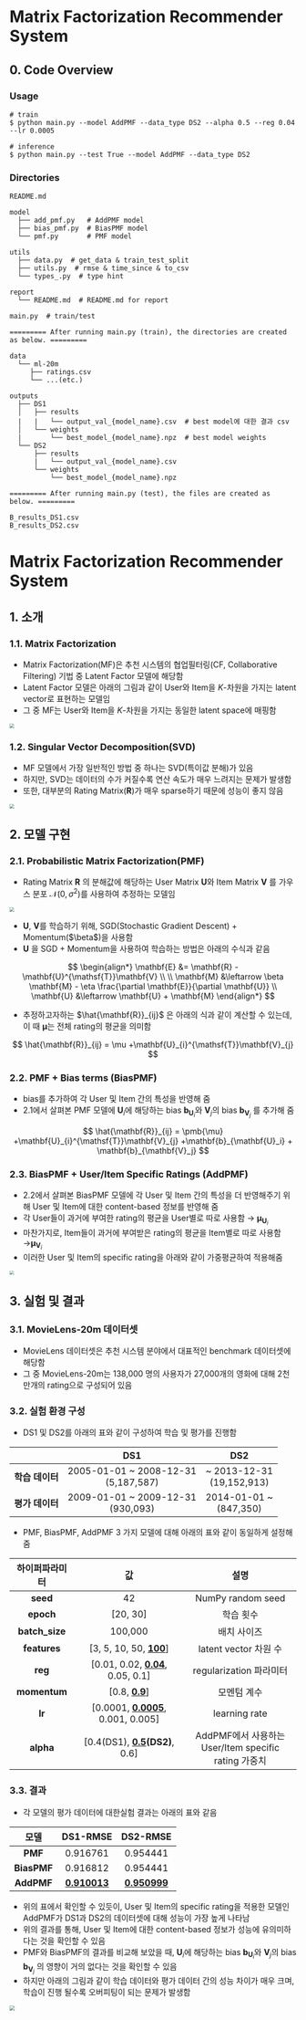 # Matrix Factorization Recommender System

## 0. Code Overview

### Usage

```shell
# train
$ python main.py --model AddPMF --data_type DS2 --alpha 0.5 --reg 0.04 --lr 0.0005

# inference
$ python main.py --test True --model AddPMF --data_type DS2
```



### Directories

```
README.md

model
  ├── add_pmf.py   # AddPMF model 
  ├── bias_pmf.py  # BiasPMF model 
  └── pmf.py       # PMF model

utils
  ├── data.py  # get_data & train_test_split
  ├── utils.py  # rmse & time_since & to_csv
  └── types_.py  # type hint
  
report
  └── README.md  # README.md for report
  
main.py  # train/test

========= After running main.py (train), the directories are created as below. =========

data
  └── ml-20m
     ├── ratings.csv
     └── ...(etc.)

outputs
  ├── DS1  
  │   ├── results
  |   |   └── output_val_{model_name}.csv  # best model에 대한 결과 csv 
  │   └── weights
  |       └── best_model_{model_name}.npz  # best model weights
  └── DS2  
      ├── results
      |   └── output_val_{model_name}.csv
      └── weights
          └── best_model_{model_name}.npz
 
========= After running main.py (test), the files are created as below. =========

B_results_DS1.csv
B_results_DS2.csv
```



# Matrix Factorization Recommender System

## 1. 소개

### 1.1. Matrix Factorization

- Matrix Factorization(MF)은 추천 시스템의 협업필터링(CF, Collaborative Filtering) 기법 중 Latent Factor 모델에 해당함
- Latent Factor 모델은 아래의 그림과 같이 User와 Item을 $K$-차원을 가지는 latent vector로 표현하는 모델임
- 그 중 MF는 User와 Item을 $K$-차원을 가지는 동일한 latent space에 매핑함  

<img src="./images/mf3.png" style="zoom:48%;" />



### 1.2. Singular Vector Decomposition(SVD)

- MF 모델에서 가장 일반적인 방법 중 하나는 SVD(특이값 분해)가 있음
- 하지만, SVD는 데이터의 수가 커질수록 연산 속도가 매우 느려지는 문제가 발생함
- 또한, 대부분의 Rating Matrix($\mathbf{R}$)가 매우 sparse하기 때문에 성능이 좋지 않음

<img src="./images/svd4.png" style="zoom:48%;" />



## 2. 모델 구현

### 2.1. Probabilistic Matrix Factorization(PMF)

- Rating Matrix $\mathbf{R}$ 의 분해값에 해당하는 User Matrix $\mathbf{U}$와 Item Matrix $\mathbf{V}$ 를 가우스 분포 $\mathcal{N}(0, \sigma^{2})$를 사용하여 추정하는 모델임

<img src="./images/pmf4.png" style="zoom:48%;" />

- $\mathbf{U}$, $\mathbf{V}$를 학습하기 위해, SGD(Stochastic Gradient Descent) + Momentum($\beta\$)을 사용함
- $\mathbf{U}$ 을 SGD + Momentum을 사용하여 학습하는 방법은 아래의 수식과 같음

$$
\begin{align*}
\mathbf{E} &= \mathbf{R} - \mathbf{U}^{\mathsf{T}}\mathbf{V} \\ \\
\mathbf{M} &\leftarrow \beta \mathbf{M} - \eta \frac{\partial \mathbf{E}}{\partial \mathbf{U}} \\
\mathbf{U} &\leftarrow \mathbf{U} + \mathbf{M}
\end{align*}
$$

- 추정하고자하는 $\hat{\mathbf{R}}_{ij}$ 은 아래의 식과 같이 계산할 수 있는데, 이 때 $\pmb{\mu}$는 전체 rating의 평균을 의미함

$$
\hat{\mathbf{R}}_{ij} = \mu +\mathbf{U}_{i}^{\mathsf{T}}\mathbf{V}_{j}
$$



### 2.2. PMF + Bias terms (BiasPMF)

- bias를 추가하여 각 User 및 Item 간의 특성을 반영해 줌
- 2.1에서 살펴본 PMF 모델에 $\mathbf{U}_i$에 해당하는 bias $\mathbf{b}_{\mathbf{U}_i}$와 $\mathbf{V}_j$의 bias $\mathbf{b}_{\mathbf{V}_j}$ 를 추가해 줌

$$
\hat{\mathbf{R}}_{ij} = \pmb{\mu} +\mathbf{U}_{i}^{\mathsf{T}}\mathbf{V}_{j} +\mathbf{b}_{\mathbf{U}_i} + \mathbf{b}_{\mathbf{V}_j}
$$



### 2.3. BiasPMF + User/Item Specific Ratings (AddPMF)

- 2.2에서 살펴본 BiasPMF 모델에 각 User 및 Item 간의 특성을 더 반영해주기 위해 User 및 Item에 대한 content-based 정보를 반영해 줌
- 각 User들이 과거에 부여한 rating의 평균을 User별로 따로 사용함 → $\pmb{\mu}_{\mathbf{U}_{i}}$  
- 마찬가지로, Item들이 과거에 부여받은 rating의 평균을 Item별로 따로 사용함 →$\pmb{\mu}_{\mathbf{V}_{i}}$ 
- 이러한 User 및 Item의 specific rating을 아래와 같이 가중평균하여 적용해줌



<img src="./images/addpmf.png" style="zoom:48%;" />





## 3. 실험 및 결과 

### 3.1. MovieLens-20m 데이터셋

- MovieLens 데이터셋은 추천 시스템 분야에서 대표적인 benchmark 데이터셋에 해당함
- 그 중 MovieLens-20m는 138,000 명의 사용자가 27,000개의 영화에 대해 2천만개의 rating으로 구성되어 있음 

### 3.2. 실험 환경 구성

- DS1 및 DS2를 아래의 표와 같이 구성하여 학습 및 평가를 진행함

|                 |                   DS1                    |              DS2               |
| :-------------: | :--------------------------------------: | :----------------------------: |
| **학습 데이터** | 2005-01-01 ~ 2008-12-31<br />(5,187,587) | ~ 2013-12-31<br />(19,152,913) |
| **평가 데이터** |  2009-01-01 ~ 2009-12-31<br />(930,093)  |  2014-01-01 ~<br />(847,350)   |

- PMF, BiasPMF, AddPMF 3 가지 모델에 대해 아래의 표와 같이 동일하게 설정해 줌

| 하이퍼파라미터 |                    값                     |                            설명                            |
| :------------: | :---------------------------------------: | :--------------------------------------------------------: |
|    **seed**    |                    42                     |                     NumPy random seed                      |
|   **epoch**    |                 [20, 30]                  |                         학습 횟수                          |
| **batch_size** |                  100,000                  |                        배치 사이즈                         |
|  **features**  |      [3, 5, 10, 50, **<u>100</u>**]       |                   latent vector 차원 수                    |
|    **reg**     | [0.01, 0.02, **<u>0.04</u>**, 0.05, 0.1]  |                  regularization 파라미터                   |
|  **momentum**  |           [0.8, **<u>0.9</u>**]           |                        모멘텀 계수                         |
|     **lr**     | [0.0001, <u>**0.0005**</u>, 0.001, 0.005] |                       learning rate                        |
|   **alpha**    |   [0.4(DS1), **<u>0.5</u>(DS2)**, 0.6]    | AddPMF에서 사용하는 <br />User/Item specific rating 가중치 |



### 3.3. 결과

- 각 모델의 평가 데이터에 대한실험 결과는 아래의 표와 같음

|    모델     |      DS1-RMSE       |      DS2-RMSE       |
| :---------: | :-----------------: | :-----------------: |
|   **PMF**   |      0.916761       |      0.954441       |
| **BiasPMF** |      0.916812       |      0.954441       |
| **AddPMF**  | **<u>0.910013</u>** | <u>**0.950999**</u> |

- 위의 표에서 확인할 수 있듯이, User 및 Item의 specific rating을 적용한 모델인 AddPMF가 DS1과 DS2의 데이터셋에 대해 성능이 가장 높게 나타남
- 위의 결과를 통해, User 및 Item에 대한 content-based 정보가 성능에 유의미하다는 것을 확인할 수 있음
- PMF와 BiasPMF의 결과를 비교해 보았을 때, $\mathbf{U}_i$에 해당하는 bias $\mathbf{b}_{\mathbf{U}_i}$와 $\mathbf{V}_j$의 bias $\mathbf{b}_{\mathbf{V}_j}$ 의 영향이 거의 없다는 것을 확인할 수 있음
- 하지만 아래의 그림과 같이 학습 데이터와 평가 데이터 간의 성능 차이가 매우 크며, 학습이 진행 될수록 오버피팅이 되는 문제가 발생함 



<img src="./images/rmse_ds12.png" style="zoom:58%;" />

